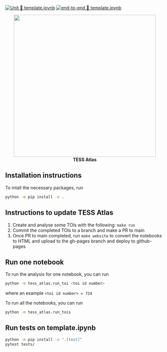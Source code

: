 [![Unit 🧪 `template.ipynb`](https://github.com/dfm/tess-atlas/workflows/Unit%20%F0%9F%A7%AA%20%60template.ipynb%60/badge.svg)](https://github.com/dfm/tess-atlas/actions?query=workflow%3A%22Unit+%F0%9F%A7%AA+%60template.ipynb%60%22)
[![end-to-end 🧪 `template.ipynb`](https://github.com/dfm/tess-atlas/workflows/end-to-end%20%F0%9F%A7%AA%20%60template.ipynb%60/badge.svg)](https://github.com/dfm/tess-atlas/actions?query=workflow%3A%22end-to-end+%F0%9F%A7%AA+%60template.ipynb%60%22)

<p align="center">
  <img width = "450" src="docs/static/atlas_logo.png" />
  <br>
  <b>TESS Atlas</b>
</p>

## Installation instructions
To intall the necessary packages, run
```bash
python -m pip install -e .
```

## Instructions to update TESS Atlas
1. Create and analyse some TOIs with the following: `make run`
2. Commit the completed TOIs to a branch and make a PR to main
3. Once PR to main completed, run `make website` to convert the notebooks to HTML and upload to the gh-pages branch and deploy to github-pages

## Run one notebook
To run the analysis for one notebook, you can run
```bash
python -m tess_atlas.run_toi <toi id number>
```
where an example `<toi id number> = 724`

To run all the notebooks, you can run
```bash
python -m tess_atlas.run_tois
```

## Run tests on template.ipynb
```bash
python -m pip install -e ".[test]"
pytest tests/
```
